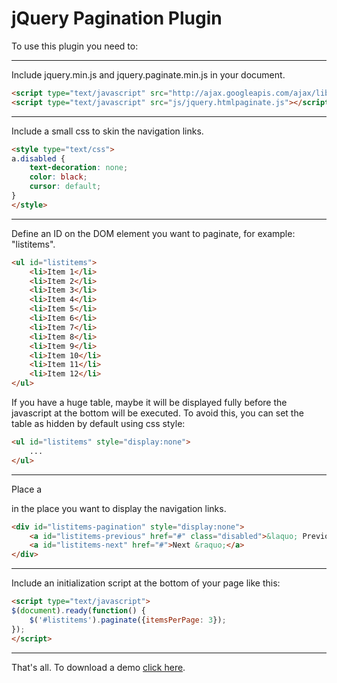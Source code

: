 # jQuery Pagination Plugin

To use this plugin you need to:

----
Include jquery.min.js and jquery.paginate.min.js in your document.

```html
<script type="text/javascript" src="http://ajax.googleapis.com/ajax/libs/jquery/1.6.3/jquery.min.js"></script>
<script type="text/javascript" src="js/jquery.htmlpaginate.js"></script>
```

----
Include a small css to skin the navigation links.

```html
<style type="text/css">
a.disabled {
    text-decoration: none;
    color: black;
    cursor: default;
}
</style>
```

----
Define an ID on the DOM element you want to paginate, for example: "listitems".

```html
<ul id="listitems">
    <li>Item 1</li>
    <li>Item 2</li>
    <li>Item 3</li>
    <li>Item 4</li>
    <li>Item 5</li>
    <li>Item 6</li>
    <li>Item 7</li>
    <li>Item 8</li>
    <li>Item 9</li>
    <li>Item 10</li>
    <li>Item 11</li>
    <li>Item 12</li>             
</ul>
```

If you have a huge table, maybe it will be displayed fully before the javascript at the bottom will be executed. To avoid this, you can set the table as hidden by default using css style:

```html
<ul id="listitems" style="display:none">
	...
</ul>
```

----
Place a <div/> in the place you want to display the navigation links.

```html
<div id="listitems-pagination" style="display:none">
    <a id="listitems-previous" href="#" class="disabled">&laquo; Previous</a> 
    <a id="listitems-next" href="#">Next &raquo;</a> 
</div>
```

----
Include an initialization script at the bottom of your page like this:

```html
<script type="text/javascript">
$(document).ready(function() {
	$('#listitems').paginate({itemsPerPage: 3});
});
</script>
```

----
That's all. To download a demo [click here](http://).




 